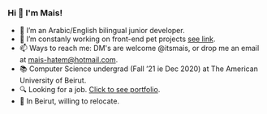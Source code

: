 ### Hi 👋 I'm Mais!

- 🌱 I’m an Arabic/English bilingual junior developer.
- 🔭 I’m constanly working on front-end pet projects [see link](https://github.com/itsmais/7Days7Websites/).
- 📫 Ways to reach me: DM's are welcome @itsmais, or drop me an email at mais-hatem@hotmail.com.
- 📚 Computer Science undergrad (Fall ’21 ie Dec 2020) at The American University of Beirut.
- 🔍 Looking for a job. [Click to see portfolio](http://itsmais.github.io/).
- 📍 In Beirut, willing to relocate.

<!--
**itsmais/itsmais** is a ✨ _special_ ✨ repository because its `README.md` (this file) appears on your GitHub profile.

Here are some ideas to get you started:

- 🔭 I’m currently working on ...
- 🌱 I’m currently learning ...
- 👯 I’m looking to collaborate on ...
- 🤔 I’m looking for help with ...
- 💬 Ask me about ...
- 📫 How to reach me: ...
- 😄 Pronouns: ...
- ⚡ Fun fact: ...
-->

